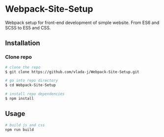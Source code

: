 # Webpack-Site-Setup

Webpack setup for front-end development of simple website. From ES6 and SCSS to ES5 and CSS.


## Installation

### Clone repo

``` bash
# clone the repo
$ git clone https://github.com/vlada-j/Webpack-Site-Setup.git

# go into repo directory
$ cd Webpack-Site-Setup

# install repo dependencies
$ npm install
```

## Usage

``` bash
# build js and css
npm run build
```

